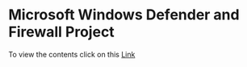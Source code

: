 # Microsoft Windows Defender and Firewall Project

To view the contents click on this [Link](https://htmlpreview.github.io/?https://github.com/ucchas/Microsoft-Windows-Defender-and-Firewall/blob/master/index.html)
